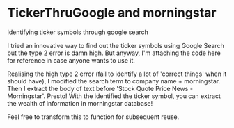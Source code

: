 # TickerThruGoogle and morningstar
Identifying ticker symbols through google search

I tried an innovative way to find out the ticker symbols using Google Search but the type 2 error is damn high. But anyway, I'm attaching the code here for reference in case anyone wants to use it.

Realising the high type 2 error (fail to identify a lot of 'correct things' when it should have), I modified the search term to company name + morningstar. Then I extract the body of text before 'Stock Quote Price News - Morningstar'. Presto! With the identified the ticker symbol, you can extract the wealth of information in morningstar database!

Feel free to transform this to function for subsequent reuse. 
